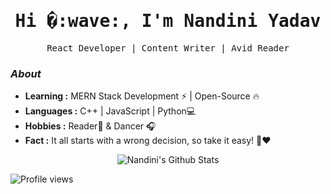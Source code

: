 <h1 align="center"><samp>
  Hi �:wave:, I'm Nandini Yadav <samp>
</h1>
<p align="center">
  <samp>
  React Developer | Content Writer | Avid Reader
  </samp>
  
</p>



### <i>About</i>
 
-  **Learning :** MERN Stack Development :zap: | Open-Source :fire:	
-  **Languages :** C++ | JavaScript | Python💻
-  **Hobbies :** Reader📕 & Dancer :headphones:
-  **Fact :** It all starts with a wrong decision, so take it easy! 🎯:heart:


<p align="center">
  <img alt="Nandini's Github Stats" src="https://github-readme-stats.vercel.app/api?username=Nandini2510&show_icons=true&theme=radical">
</p>





<p align="left">
  <img src="https://gpvc.arturio.dev/Nandini2510" alt="Profile views" />
</p>
